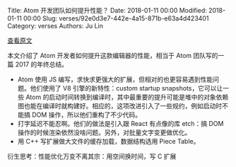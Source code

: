 Title: Atom 开发团队如何提升性能？
Date: 2018-01-11 00:00
Modified: 2018-01-11 00:00
Slug: verses/92e0d3e7-442e-4a15-871b-e63a4d423401
Category: verses
Authors: Ju Lin

[查看原文](http://blog.atom.io/2018/01/10/the-state-of-atoms-performance.html)

本文介绍了 Atom 开发者如何提升这款编辑器的性能，相当于 Atom 团队写的一篇 2017 的年终总结。

* Atom 使用 JS 编写，求快求更强大的扩展，但相对的也更容易遇到性能问题。他们使用了 V8 引擎的新特性：custom startup snapshots，它可以让一些 Atom 的启动时间转换到编译时，其中最重要的提升可能是堆中的对象依赖图也能在编译时就构建好。相应的，这项改进引入了一些规约，例如启动时不能搞 DOM 操作，所以他们重构了不少代码。
* 打字延迟不能忍啊。他们的做法是引入跟 React 有点像的库 etch：搞 DOM 操作的时候渲染依然没啥问题。另外，对批量文字变更做优化。
* 用 C++ 写扩展做大文件的缓存加载，数据结构选用 Piece Table。

衍生思考：性能优化万变不离其宗：用空间换时间，写 C 扩展
